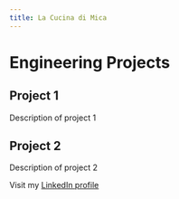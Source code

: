 ```yaml
---
title: La Cucina di Mica
---
```


# Engineering Projects

## Project 1

Description of project 1

## Project 2

Description of project 2


Visit my [LinkedIn profile](https://www.linkedin.com/in/micaelabara)